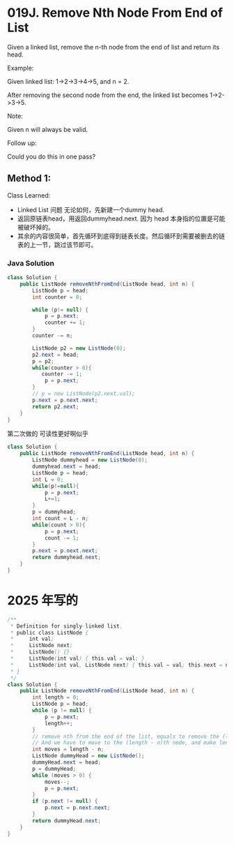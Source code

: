 # 019J. Remove Nth Node From End of List

Given a linked list, remove the n-th node from the end of list and return its head.

Example:

Given linked list: 1->2->3->4->5, and n = 2.

After removing the second node from the end, the linked list becomes 1->2->3->5.

Note:

Given n will always be valid.

Follow up:

Could you do this in one pass?


## Method 1:
Class Learned:
* Linked List 问题 无论如何，先新建一个dummy head.
* 返回原链表head，用返回dummyhead.next. 因为 head 本身指的位置是可能被破坏掉的。
* 其余的内容很简单，首先循环到底得到链表长度。然后循环到需要被删去的链表的上一节，跳过该节即可。
### Java Solution

```Java
class Solution {
    public ListNode removeNthFromEnd(ListNode head, int n) {
        ListNode p = head;
        int counter = 0;

        while (p!= null) {
            p = p.next;
            counter += 1;
        }
        counter -= n;

        ListNode p2 = new ListNode(0);
        p2.next = head;
        p = p2;
        while(counter > 0){
           counter -= 1;
            p = p.next;
        }
        // p = new ListNode(p2.next.val);
        p.next = p.next.next;
        return p2.next;     
    }
}
```
第二次做的 可读性更好啊似乎
```Java
class Solution {
    public ListNode removeNthFromEnd(ListNode head, int n) {
        ListNode dummyhead = new ListNode(0);
        dummyhead.next = head;
        ListNode p = head;
        int L = 0;
        while(p!=null){
            p = p.next;
            L+=1;
        }
        p = dummyhead;
        int count = L - n;
        while(count > 0){
            p = p.next;
            count -= 1;
        }
        p.next = p.next.next;
        return dummyhead.next;
    }
}
```


# 2025 年写的

```java
/**
 * Definition for singly-linked list.
 * public class ListNode {
 *     int val;
 *     ListNode next;
 *     ListNode() {}
 *     ListNode(int val) { this.val = val; }
 *     ListNode(int val, ListNode next) { this.val = val; this.next = next; }
 * }
 */
class Solution {
    public ListNode removeNthFromEnd(ListNode head, int n) {
        int length = 0;
        ListNode p = head;
        while (p != null) {
            p = p.next;
            length++;
        }
        // remove nth from the end of the list, equals to remove the (length - n + 1)th. 
        // And we have to move to the (length - n)th node, and make length - n moves from dummyHead;
        int moves = length - n;
        ListNode dummyHead = new ListNode();
        dummyHead.next = head;
        p = dummyHead;
        while (moves > 0) {
            moves--;
            p = p.next;
        }
        if (p.next != null) {
            p.next = p.next.next;
        }
        return dummyHead.next;
    }
}
```